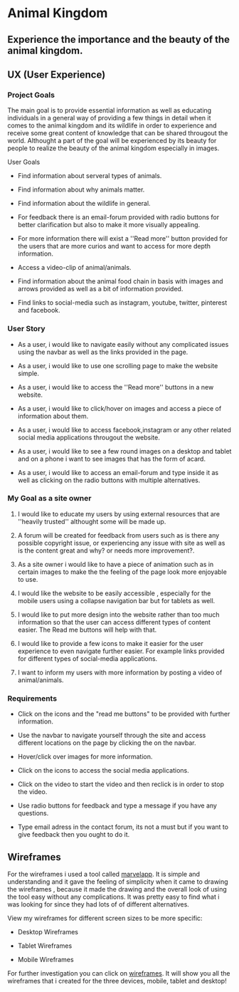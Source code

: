 # Animal Kingdom
## Experience the importance and the beauty of the animal kingdom.

## UX (User Experience)
### Project Goals
The main goal is to provide essential information as well as educating individuals in a general way of providing a few things in detail when it comes to the animal kingdom and its wildlife in order to experience and receive some great content of knowledge that can be shared througout the world. Althought a part of the goal will be experienced by its beauty for people to realize the beauty of the animal kingdom especially in images.

User Goals
- Find information about serveral types of animals.

- Find information about why animals matter.

- Find information about the wildlife in general.

- For feedback there is an email-forum provided with radio buttons for better clarification but also to make it more visually appealing.

- For more information there will exist a ''Read more'' button provided for the users that are more curios and want to access for more depth information.

- Access a video-clip of animal/animals.

- Find information about the animal food chain in basis with images and arrows provided as well as a bit of information provided.

- Find links to social-media such as instagram, youtube, twitter, pinterest and facebook.

### User Story
- As a user, i would like to navigate easily without any complicated issues using the navbar as well as the links provided in the page.

- As a user, i would like to use one scrolling page to make the website simple.

- As a user, i would like to access the ''Read more'' buttons in a new website.

- As a user, i would like to click/hover on images and access a piece of information about them.

- As a user, i would like to access facebook,instagram or any other related social media applications througout the website.

- As a user, i would like to see a few round images on a desktop and tablet and on a phone i want to see images that has the form of acard.

- As a user, i would like to access an email-forum and type inside it as well as clicking on the radio buttons with multiple alternatives.

### My Goal as a site owner
1. I would like to educate my users by using external resources that are ''heavily trusted'' althought some will be made up.

2. A forum will be created for feedback from users such as is there any possible copyright issue, or experiencing any issue with site as well as is the content great and why? or needs more improvement?.

3. As a site owner i would like to have a piece of animation such as in certain images to make the the feeling of the page look more enjoyable to use.

4. I would like the website to be easily accessible , especially for the mobile users using a collapse navigation bar but for tablets as well.

5. I would like to put more design into the website rather than too much information so that the user can access different types of content easier. The Read me buttons will help with that.

6. I would like to provide a few icons to make it easier for the user experience to even navigate further easier. For example links provided for different types of social-media applications.

7. I want to inform my users with more information by posting a video of animal/animals.

### Requirements
- Click on the icons and the "read me buttons" to be provided with further information.

- Use the navbar to navigate yourself through the site and access different locations on the page by clicking the on the navbar.

- Hover/click over images for more information.

- Click on the icons to access the social media applications.

- Click on the video to start the video and then reclick is in order to stop the video.

- Use radio buttons for feedback and type a message if you have any questions.

- Type email adress in the contact forum, its not a must but if you want to give feedback then you ought to do it.


## Wireframes

For the wireframes i used a tool called [marvelapp](https://marvelapp.com/). It is simple and understanding and it gave the feeling of simplicity when it came 
to drawing the wireframes , because it made the drawing and the overall look of using the tool easy without any complications. It was pretty easy to find what i was looking for since they had lots of of different alternatives.

View my wireframes for different screen sizes to be more specific:

- Desktop Wireframes 

- Tablet Wireframes

- Mobile Wireframes

For further investigation you can click on [wireframes](https://github.com/Essential-coding/milestone-1/tree/master/wireframes). It will show you all the wireframes that i created
for the three devices, mobile, tablet and desktop! 








